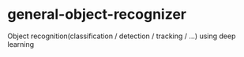 # general-object-recognizer
Object recognition(classification / detection / tracking / ...) using deep learning
